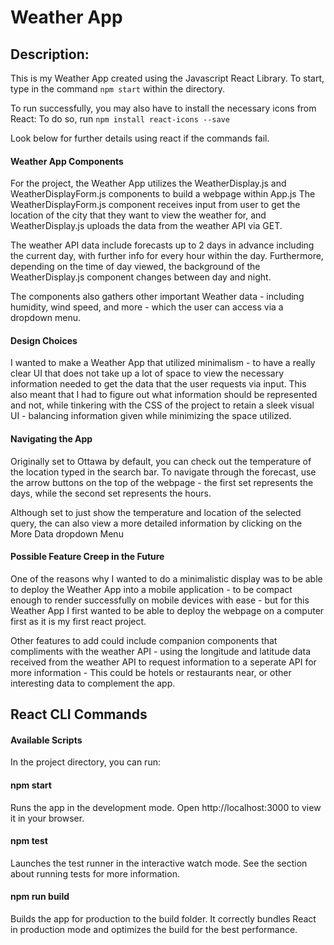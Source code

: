 # Weather App

## Description:
This is my Weather App created using the Javascript React Library.
To start, type in the command `npm start` within the directory.

To run successfully, you may also have to install the necessary icons from React:
To do so, run `npm install react-icons --save`

Look below for further details using react if the commands fail.

#### Weather App Components
For the project, the Weather App utilizes the WeatherDisplay.js and WeatherDisplayForm.js components to build a webpage within App.js
The WeatherDisplayForm.js component receives input from user to get the location of the city that they want to view the weather for, and
WeatherDisplay.js uploads the data from the weather API via GET.

The weather API data include forecasts up to 2 days in advance including the current day, with further info for every hour within the day.
Furthermore, depending on the time of day viewed, the background of the WeatherDisplay.js component changes between day and night.

The components also gathers other important Weather data - including humidity, wind speed, and more - which the user can access via a 
dropdown menu.

#### Design Choices
I wanted to make a Weather App that utilized minimalism - to have a really clear UI that does not take up a lot of space to view the 
necessary information needed to get the data that the user requests via input. This also meant that I had to figure out what information
should be represented and not, while tinkering with the CSS of the project to retain a sleek visual UI - balancing information given while
minimizing the space utilized.

#### Navigating the App
Originally set to Ottawa by default, you can check out the temperature of the location typed in the search bar.
To navigate through the forecast, use the arrow buttons on the top of the webpage - the first set represents the days,
while the second set represents the hours.

Although set to just show the temperature and location of the selected query, the can also view a more detailed information by clicking 
on the More Data dropdown Menu

#### Possible Feature Creep in the Future

One of the reasons why I wanted to do a minimalistic display was to be able to deploy the Weather App into a mobile application - to be compact
enough to render successfully on mobile devices with ease - but for this Weather App I first wanted to be able to deploy the webpage on a computer
first as it is my first react project.

Other features to add could include companion components that compliments with the weather API - using the longitude and latitude data received from
the weather API to request information to a seperate API for more information - This could be hotels or restaurants near, or other interesting data
to complement the app.

## React CLI Commands

#### Available Scripts
In the project directory, you can run:

#### npm start
Runs the app in the development mode.
Open http://localhost:3000 to view it in your browser.

#### npm test
Launches the test runner in the interactive watch mode.
See the section about running tests for more information.

#### npm run build
Builds the app for production to the build folder.
It correctly bundles React in production mode and optimizes the build for the best performance.
